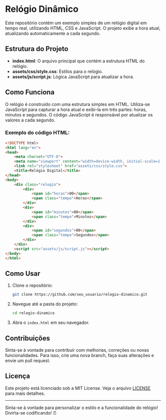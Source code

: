 # Relógio Dinâmico

Este repositório contém um exemplo simples de um relógio digital em tempo real, utilizando HTML, CSS e JavaScript. O projeto exibe a hora atual, atualizando automaticamente a cada segundo.

## Estrutura do Projeto

- **index.html**: O arquivo principal que contém a estrutura HTML do relógio.
- **assets/css/style.css**: Estilos para o relógio.
- **assets/js/script.js**: Lógica JavaScript para atualizar a hora.

## Como Funciona

O relógio é construído com uma estrutura simples em HTML. Utiliza-se JavaScript para capturar a hora atual e exibi-la em três partes: horas, minutos e segundos. O código JavaScript é responsável por atualizar os valores a cada segundo.

### Exemplo do código HTML:

```html
<!DOCTYPE html>
<html lang="en">
<head>
    <meta charset="UTF-8">
    <meta name="viewport" content="width=device-width, initial-scale=1.0">
    <link rel="stylesheet" href="assets/css/style.css">
    <title>Relógio Digital</title>
</head>
<body>
    <div class="relogio">
        <div>
            <span id="horas">00</span>
            <span class="tempo">Horas</span>
        </div>
        <div>
            <span id="minutos">00</span>
            <span class="tempo">Minutos</span>
        </div>
        <div>
            <span id="segundos">00</span>
            <span class="tempo">Segundos</span>
        </div>
    </div>
    <script src="assets/js/script.js"></script>
</body>
</html>
```

## Como Usar

1. Clone o repositório:
   ```bash
   git clone https://github.com/seu_usuario/relogio-dinamico.git
   ```
2. Navegue até a pasta do projeto:
   ```bash
   cd relogio-dinamico
   ```
3. Abra o `index.html` em seu navegador.

## Contribuições

Sinta-se à vontade para contribuir com melhorias, correções ou novas funcionalidades. Para isso, crie uma nova branch, faça suas alterações e envie um pull request.

## Licença

Este projeto está licenciado sob a MIT License. Veja o arquivo [LICENSE](LICENSE) para mais detalhes.

---

Sinta-se à vontade para personalizar o estilo e a funcionalidade do relógio! Divirta-se codificando! ⏰
